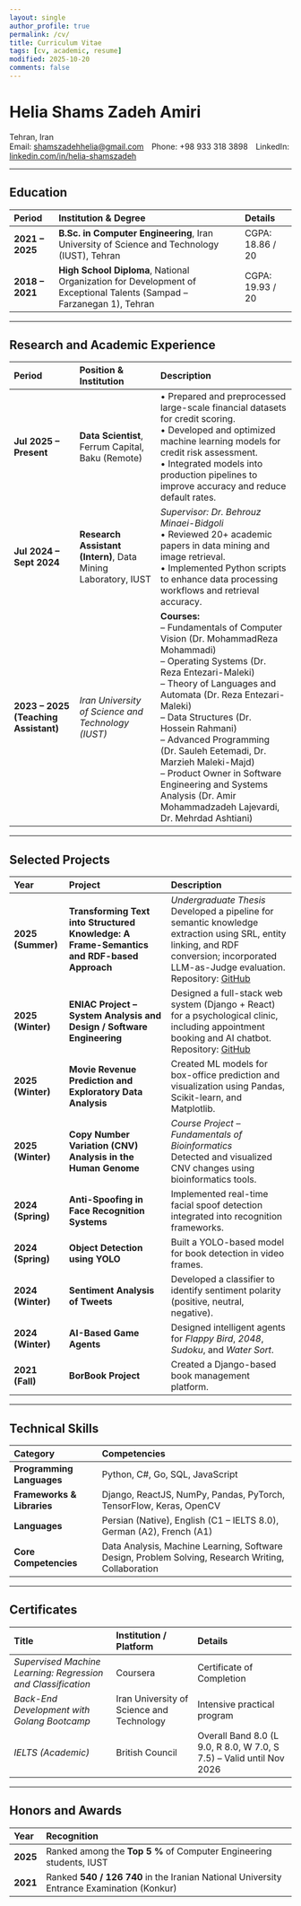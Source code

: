 ```yaml
---
layout: single
author_profile: true
permalink: /cv/
title: Curriculum Vitae
tags: [cv, academic, resume]
modified: 2025-10-20
comments: false
---
```


# **Helia Shams Zadeh Amiri**

Tehran, Iran  
Email: [shamszadehhelia@gmail.com](mailto:shamszadehhelia@gmail.com) Phone: +98 933 318 3898 LinkedIn: [linkedin.com/in/helia-shamszadeh](https://www.linkedin.com/in/helia-shamszadeh)

---

## **Education**

| Period | Institution & Degree | Details |
|:--------|:----------------------|:---------|
| **2021 – 2025** | **B.Sc. in Computer Engineering**, Iran University of Science and Technology (IUST), Tehran | CGPA: 18.86 / 20 |
| **2018 – 2021** | **High School Diploma**, National Organization for Development of Exceptional Talents (Sampad – Farzanegan 1), Tehran | CGPA: 19.93 / 20 |

---

## **Research and Academic Experience**

| Period | Position & Institution | Description |
|:--------|:-----------------------|:-------------|
| **Jul 2025 – Present** | **Data Scientist**, Ferrum Capital, Baku (Remote) | • Prepared and preprocessed large-scale financial datasets for credit scoring.<br>• Developed and optimized machine learning models for credit risk assessment.<br>• Integrated models into production pipelines to improve accuracy and reduce default rates. |
| **Jul 2024 – Sept 2024** | **Research Assistant (Intern)**, Data Mining Laboratory, IUST | *Supervisor: Dr. Behrouz Minaei-Bidgoli*<br>• Reviewed 20+ academic papers in data mining and image retrieval.<br>• Implemented Python scripts to enhance data processing workflows and retrieval accuracy. |
| **2023 – 2025 (Teaching Assistant)** | *Iran University of Science and Technology (IUST)* | **Courses:**<br>– Fundamentals of Computer Vision (Dr. MohammadReza Mohammadi)<br>– Operating Systems (Dr. Reza Entezari-Maleki)<br>– Theory of Languages and Automata (Dr. Reza Entezari-Maleki)<br>– Data Structures (Dr. Hossein Rahmani)<br>– Advanced Programming (Dr. Sauleh Eetemadi, Dr. Marzieh Maleki-Majd)<br>– Product Owner in Software Engineering and Systems Analysis (Dr. Amir Mohammadzadeh Lajevardi, Dr. Mehrdad Ashtiani) |

---

## **Selected Projects**

| Year | Project | Description |
|:------|:---------|:-------------|
| **2025 (Summer)** | **Transforming Text into Structured Knowledge: A Frame-Semantics and RDF-based Approach** | *Undergraduate Thesis*<br>Developed a pipeline for semantic knowledge extraction using SRL, entity linking, and RDF conversion; incorporated LLM-as-Judge evaluation.<br>Repository: [GitHub](#) |
| **2025 (Winter)** | **ENIAC Project – System Analysis and Design / Software Engineering** | Designed a full-stack web system (Django + React) for a psychological clinic, including appointment booking and AI chatbot.<br>Repository: [GitHub](#) |
| **2025 (Winter)** | **Movie Revenue Prediction and Exploratory Data Analysis** | Created ML models for box-office prediction and visualization using Pandas, Scikit-learn, and Matplotlib. |
| **2025 (Winter)** | **Copy Number Variation (CNV) Analysis in the Human Genome** | *Course Project – Fundamentals of Bioinformatics*<br>Detected and visualized CNV changes using bioinformatics tools. |
| **2024 (Spring)** | **Anti-Spoofing in Face Recognition Systems** | Implemented real-time facial spoof detection integrated into recognition frameworks. |
| **2024 (Spring)** | **Object Detection using YOLO** | Built a YOLO-based model for book detection in video frames. |
| **2024 (Winter)** | **Sentiment Analysis of Tweets** | Developed a classifier to identify sentiment polarity (positive, neutral, negative). |
| **2024 (Winter)** | **AI-Based Game Agents** | Designed intelligent agents for *Flappy Bird*, *2048*, *Sudoku*, and *Water Sort*. |
| **2021 (Fall)** | **BorBook Project** | Created a Django-based book management platform. |

---

## **Technical Skills**

| Category | Competencies |
|:-----------|:-------------|
| **Programming Languages** | Python, C#, Go, SQL, JavaScript |
| **Frameworks & Libraries** | Django, ReactJS, NumPy, Pandas, PyTorch, TensorFlow, Keras, OpenCV |
| **Languages** | Persian (Native), English (C1 – IELTS 8.0), German (A2), French (A1) |
| **Core Competencies** | Data Analysis, Machine Learning, Software Design, Problem Solving, Research Writing, Collaboration |

---

## **Certificates**

| Title | Institution / Platform | Details |
|:-------|:------------------------|:---------|
| *Supervised Machine Learning: Regression and Classification* | Coursera | Certificate of Completion |
| *Back-End Development with Golang Bootcamp* | Iran University of Science and Technology | Intensive practical program |
| *IELTS (Academic)* | British Council | Overall Band 8.0 (L 9.0, R 8.0, W 7.0, S 7.5) – Valid until Nov 2026 |

---

## **Honors and Awards**

| Year | Recognition |
|:------|:-------------|
| **2025** | Ranked among the **Top 5 %** of Computer Engineering students, IUST |
| **2021** | Ranked **540 / 126 740** in the Iranian National University Entrance Examination (Konkur) |
